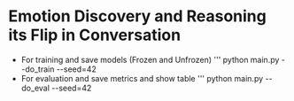 # Emotion Discovery and Reasoning its Flip in Conversation

- For training and save models (Frozen and Unfrozen)
''' python main.py --do_train --seed=42
- For evaluation and save metrics and show table
''' python main.py --do_eval --seed=42
